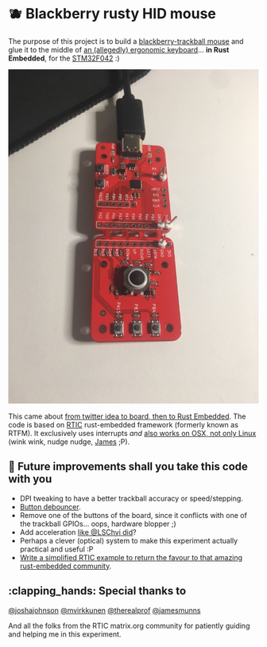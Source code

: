 # :blueberries: Blackberry rusty HID mouse

The purpose of this project is to build a [blackberry-trackball mouse][bb_trackball] and glue it to the middle of [an (allegedly) ergonomic keyboard][microsoft_natural_keyboard_4000]... **in Rust Embedded**, for the [STM32F042][stm32f042] :)

![dev_board](img/dev_board.jpg)

This came about [from twitter idea to board, then to Rust Embedded](https://twitter.com/braincode/status/1275406584714104833). The code is based on [RTIC][rtic] rust-embedded framework (formerly known as RTFM). It exclusively uses interrupts *and* [also works on OSX, not only Linux][osx_not_working] (wink wink, nudge nudge, [James][jamesmunns] ;P).

## :rocket: Future improvements shall you take this code with you

* DPI tweaking to have a better trackball accuracy or speed/stepping.
* [Button debouncer][debouncer].
* Remove one of the buttons of the board, since it conflicts with one of the trackball GPIOs... oops, hardware blopper ;)
* Add acceleration [like @LSChyi did][add_accel]?
* Perhaps a clever (optical) system to make this experiment actually practical and useful :P
* [Write a simplified RTIC example to return the favour to that amazing rust-embedded community][rtic_hid_example].

## :clapping_hands: Special thanks to

[@joshajohnson][joshajohnson]
[@mvirkkunen][lumpio]
[@therealprof][therealprof]
[@jamesmunns][jamesmunns]

And all the folks from the RTIC matrix.org community for patiently guiding and helping me in this experiment.

[bb_trackball]: https://os.mbed.com/users/AdamGreen/notebook/blackberrytrackballmouse/
[joshajohnson]: https://github.com/joshajohnson
[lumpio]: https://github.com/mvirkkunen/
[therealprof]: https://github.com/therealprof/
[rtic]: https://rtic.rs/
[jamesmunns]: https://github.com/jamesmunns
[osx_not_working]: https://github.com/jamesmunns/OtterPill-rs/commit/8e68fbd5bb1161d8131a99d98c90c3e949f49ec1
[rtic_hid_example]: https://github.com/rtic-rs/rtic-examples/issues/10#issuecomment-677464683
[add_accel]: https://github.com/LSChyi/blackberry-mini-trackball
[debouncer]: https://crates.io/crates/unflappable
[microsoft_natural_keyboard_4000]: https://www.microsoft.com/accessories/en-us/products/keyboards/natural-ergonomic-keyboard-4000/b2m-00012
[stm32f042]: https://www.st.com/en/microcontrollers-microprocessors/stm32f0-series.html
